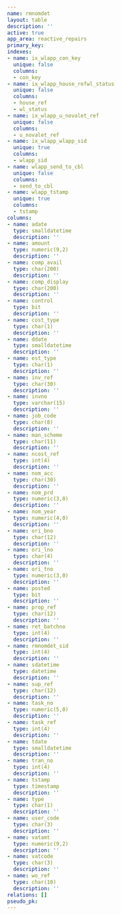 ```yaml
---
name: rmnomdet
layout: table
description: ''
active: true
app_area: reactive_repairs
primary_key: 
indexes:
- name: ix_wlapp_con_key
  unique: false
  columns:
  - con_key
- name: ix_wlapp_house_refwl_status
  unique: false
  columns:
  - house_ref
  - wl_status
- name: ix_wlapp_u_novalet_ref
  unique: false
  columns:
  - u_novalet_ref
- name: ix_wlapp_wlapp_sid
  unique: true
  columns:
  - wlapp_sid
- name: wlapp_send_to_cbl
  unique: false
  columns:
  - send_to_cbl
- name: wlapp_tstamp
  unique: true
  columns:
  - tstamp
columns:
- name: adate
  type: smalldatetime
  description: ''
- name: amount
  type: numeric(9,2)
  description: ''
- name: comp_avail
  type: char(200)
  description: ''
- name: comp_display
  type: char(200)
  description: ''
- name: control
  type: bit
  description: ''
- name: cost_type
  type: char(1)
  description: ''
- name: ddate
  type: smalldatetime
  description: ''
- name: est_type
  type: char(1)
  description: ''
- name: inv_ref
  type: char(30)
  description: ''
- name: invno
  type: varchar(15)
  description: ''
- name: job_code
  type: char(8)
  description: ''
- name: man_scheme
  type: char(11)
  description: ''
- name: ncost_ref
  type: int(4)
  description: ''
- name: nom_acc
  type: char(30)
  description: ''
- name: nom_prd
  type: numeric(3,0)
  description: ''
- name: nom_year
  type: numeric(4,0)
  description: ''
- name: ori_bno
  type: char(12)
  description: ''
- name: ori_lno
  type: char(4)
  description: ''
- name: ori_tno
  type: numeric(3,0)
  description: ''
- name: posted
  type: bit
  description: ''
- name: prop_ref
  type: char(12)
  description: ''
- name: ret_batchno
  type: int(4)
  description: ''
- name: rmnomdet_sid
  type: int(4)
  description: ''
- name: sdatetime
  type: datetime
  description: ''
- name: sup_ref
  type: char(12)
  description: ''
- name: task_no
  type: numeric(5,0)
  description: ''
- name: task_ref
  type: int(4)
  description: ''
- name: tdate
  type: smalldatetime
  description: ''
- name: tran_no
  type: int(4)
  description: ''
- name: tstamp
  type: timestamp
  description: ''
- name: type
  type: char(1)
  description: ''
- name: user_code
  type: char(3)
  description: ''
- name: vatamt
  type: numeric(9,2)
  description: ''
- name: vatcode
  type: char(3)
  description: ''
- name: wo_ref
  type: char(10)
  description: ''
relations: []
pseudo_pk: 
---
```


